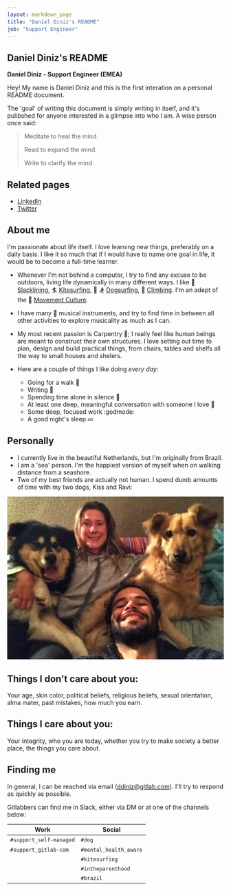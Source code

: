 ```yaml
---
layout: markdown_page
title: "Daniel Diniz's README"
job: "Support Engineer"
---
```


## Daniel Diniz's README

**Daniel Diniz - Support Engineer (EMEA)**

Hey! My name is Daniel Diniz and this is the first interation on a personal README document.

The 'goal' of writing this document is simply writing in itself, and it's pulibshed for anyone interested in a glimpse into who I am. A wise person once said:

> Meditate to heal the mind.
>
> Read to expand the mind.
>
> Write to clarify the mind.

## Related pages

* [LinkedIn](https://www.linkedin.com/in/dnldnz/)
* [Twitter](https://twitter.com/dnldnz)

## About me

I'm passionate about life itself. I love learning new things, preferably on a daily basis. I like it so much that if I would have to name one goal in life, it would be to become a full-time learner.

* Whenever I'm not behind a computer, I try to find any excuse to be outdoors, living life dynamically in many different ways. I like :palm_tree: [Slacklining](https://en.wikipedia.org/wiki/Slacklining), :surfer: [Kitesurfing](https://en.wikipedia.org/wiki/Kiteboarding), :dog: :snowboarder: [Dogsurfing](https://vimeo.com/258229614), :mount_fuji: [Climbing](https://en.wikipedia.org/wiki/Climbing). I'm an adept of the :monkey: [Movement Culture](http://www.idoportal.com/).

* I have many :musical_note: musical instruments, and try to find time in between all other activities to explore musicality as much as I can. 

* My most recent passion is Carpentry :hammer:; I really feel like human beings are meant to construct their own structures. I love setting out time to plan, design and build practical things, from chairs, tables and shelfs all the way to small houses and shelers. 

* Here are a couple of things I like doing _every day_:
  - Going for a walk :runner:
  - Writing :orange_book:
  - Spending time alone in silence :thought_balloon:
  - At least one deep, meaningful conversation with someone I love :speech_balloon:
  - Some deep, focused work :godmode:
  - A good night's sleep :zzz:

## Personally

- I currently live in the beautiful Netherlands, but I'm originally from Brazil.
- I am a 'sea' person. I'm the happiest version of myself when on walking distance from a seashore.
- Two of my best friends are actually not human. I spend dumb amounts of time with my two dogs, Kiss and Ravi: 

![Kiss and Ravi](img/kiss-and-ravi.jpg "Kiss and Ravi")

## Things I don't care about you:

Your age, skin color, political beliefs, religious beliefs, sexual orientation, alma mater, past mistakes, how much you earn.

## Things I care about you:

Your integrity, who you are today, whether you try to make society a better place, the things you care about.

## Finding me

In general, I can be reached via email (ddiniz@gitlab.com). I'll try to respond as quickly as possible.

Gitlabbers can find me in Slack, either via DM or at one of the channels below:

| Work | Social |
| ---- | ------ |
| `#support_self-managed` | `#dog` |
| `#support_gitlab-com` | `#mental_health_aware` |
| | `#kitesurfing` |
|  | `#intheparenthood` |
| | `#brazil` |
